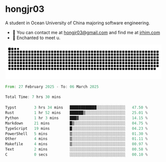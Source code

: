 # hongjr03

A student in Ocean University of China majoring software engineering.

- 📧 You can contact me at hongjr03@gmail.com and find me at [jrhim.com](https://jrhim.com/)
- 💜 Enchanted to meet u.

<picture>
  <source media="(prefers-color-scheme: dark)" srcset="https://raw.githubusercontent.com/hongjr03/hongjr03/output/github-contribution-grid-snake-dark.svg" />
  <source media="(prefers-color-scheme: light)" srcset="https://raw.githubusercontent.com/hongjr03/hongjr03/output/github-contribution-grid-snake.svg" />
  <img alt="github contribution grid snake animation" src="https://raw.githubusercontent.com/hongjr03/hongjr03/output/github-contribution-grid-snake.svg" />
</picture>

<!--START_SECTION:waka-->

```rust
From: 27 February 2025 - To: 06 March 2025

Total Time: 7 hrs 30 mins

Typst        3 hrs 34 mins   ████████████░░░░░░░░░░░░░   47.50 %
Rust         1 hr 52 mins    ██████▒░░░░░░░░░░░░░░░░░░   25.01 %
Python       1 hr 3 mins     ███▓░░░░░░░░░░░░░░░░░░░░░   14.15 %
Markdown     21 mins         █▒░░░░░░░░░░░░░░░░░░░░░░░   04.75 %
TypeScript   19 mins         █░░░░░░░░░░░░░░░░░░░░░░░░   04.23 %
PowerShell   5 mins          ▒░░░░░░░░░░░░░░░░░░░░░░░░   01.30 %
Other        4 mins          ▒░░░░░░░░░░░░░░░░░░░░░░░░   01.11 %
Makefile     4 mins          ▒░░░░░░░░░░░░░░░░░░░░░░░░   00.97 %
Text         2 mins          ░░░░░░░░░░░░░░░░░░░░░░░░░   00.58 %
C            0 secs          ░░░░░░░░░░░░░░░░░░░░░░░░░   00.10 %
```

<!--END_SECTION:waka-->
